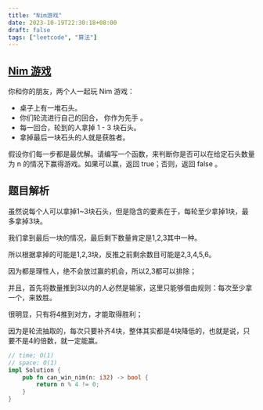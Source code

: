 ```yaml
---
title: "Nim游戏"
date: 2023-10-19T22:30:18+08:00
draft: false
tags: ["leetcode", "算法"]
---
```


## [Nim 游戏](https://leetcode.cn/problems/nim-game/)

你和你的朋友，两个人一起玩 Nim 游戏：

- 桌子上有一堆石头。
- 你们轮流进行自己的回合， 你作为先手 。
- 每一回合，轮到的人拿掉 1 - 3 块石头。
- 拿掉最后一块石头的人就是获胜者。

假设你们每一步都是最优解。请编写一个函数，来判断你是否可以在给定石头数量为 n 的情况下赢得游戏。如果可以赢，返回 true；否则，返回 false 。


## 题目解析

虽然说每个人可以拿掉1~3块石头，但是隐含的要素在于，每轮至少拿掉1块，最多拿掉3块。

我们拿到最后一块的情况，最后剩下数量肯定是1,2,3其中一种。

所以根据拿掉的可能是1,2,3块，反推之前剩余数目可能是2,3,4,5,6。

因为都是理性人，绝不会放过赢的机会，所以2,3都可以排除；

并且，首先将数量推到3以内的人必然是输家，这里只能够借由规则：每次至少拿一个，来致胜。

很明显，只有将4推到对方，才能取得胜利；

因为是轮流抽取的，每次只要补齐4块，整体其实都是4块降低的，也就是说，只要不是4的倍数，就一定能赢。

```rust
// time; O(1)
// space: O(1)
impl Solution {
    pub fn can_win_nim(n: i32) -> bool {
        return n % 4 != 0;
    }
}
```

